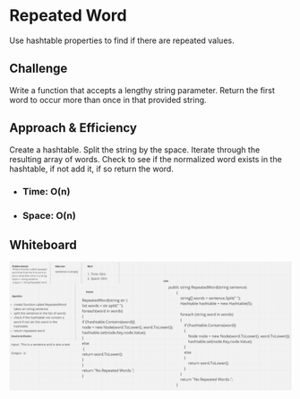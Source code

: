 # Repeated Word
Use hashtable properties to find if there are repeated values.

## Challenge
Write a function that accepts a lengthy string parameter. Return the first word to occur more than once in that provided string.

## Approach & Efficiency
Create a hashtable. Split the string by the space.  Iterate through the resulting array of words.  Check to see if the normalized word exists in the hashtable, if not add it, if so return the word.

- ### Time: O(n) <br>
- ### Space: O(n)

## Whiteboard 
![image](../images/RepeatedWord.png)